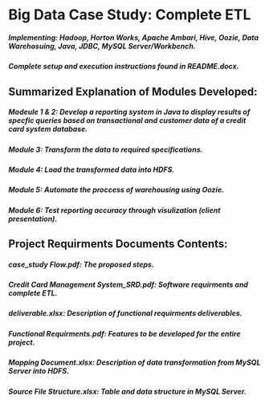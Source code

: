 # **Big Data Case Study: Complete ETL** 
##### _Implementing: Hadoop, Horton Works, Apache Ambari, Hive, Oozie, Data Warehosuing, Java, JDBC, MySQL Server/Workbench._
##### **_Complete setup and execution instructions found in README.docx._**
## **Summarized Explanation of Modules Developed:**
##### **Modeule 1 & 2:** Develop a reporting system in Java to display results of specfic queries based on transactional and customer data of a credit card system database.
##### **Module 3:** Transform the data to required specifications.
##### **Module 4:** Load the transformed data into HDFS.
##### **Module 5:** Automate the proccess of warehousing using Oozie.
##### **Module 6:** Test reporting accuracy through visulization (client presentation).
## **Project Requirments Documents Contents:**
##### case_study Flow.pdf: The proposed steps.
##### Credit Card Management System_SRD.pdf: Software requirments and complete ETL.
##### deliverable.xlsx: Description of functional requirments deliverables.
##### Functional Requirments.pdf: Features to be developed for the entire project.
##### Mapping Document.xlsx: Description of data transformation from MySQL Server into HDFS.
##### Source File Structure.xlsx: Table and data structure in MySQL Server.
